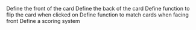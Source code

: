 Define the front of the card
Define the back of the card
Define function to flip the card when clicked on
Define function to match cards when facing front
Define a scoring system